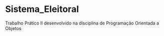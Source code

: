 # Sistema_Eleitoral
Trabalho Prático II desenvolvido na disciplina de Programação Orientada a Objetos
